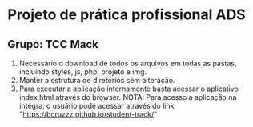 # Projeto de prática profissional ADS 
## Grupo: TCC Mack

1. Necessário o download de todos os arquivos em todas as pastas, incluindo styles, js, php, projeto e img.
2. Manter a estrutura de diretórios sem alteração.
3. Para executar a aplicação internamente basta acessar o aplicativo index.html através do browser.
NOTA: Para acesso a aplicação na integra, o usuário pode acessar através do link "https://bcruzzz.github.io/student-track/"
